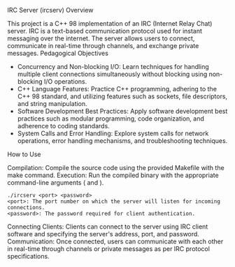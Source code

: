 IRC Server (ircserv)
Overview

This project is a C++ 98 implementation of an IRC (Internet Relay Chat) server. IRC is a text-based communication protocol used for instant messaging over the internet. The server allows users to connect, communicate in real-time through channels, and exchange private messages.
Pedagogical Objectives

<ul>
<li>Concurrency and Non-blocking I/O: Learn techniques for handling multiple client connections simultaneously without blocking using non-blocking I/O operations.</li>
<li>C++ Language Features: Practice C++ programming, adhering to the C++ 98 standard, and utilizing features such as sockets, file descriptors, and string manipulation.</li>
<li>Software Development Best Practices: Apply software development best practices such as modular programming, code organization, and adherence to coding standards.</li>
<li>System Calls and Error Handling: Explore system calls for network operations, error handling mechanisms, and troubleshooting techniques.</li>
</ul>


How to Use

Compilation: Compile the source code using the provided Makefile with the make command.
Execution: Run the compiled binary with the appropriate command-line arguments (<port> and <password>).

    ./ircserv <port> <password>
    <port>: The port number on which the server will listen for incoming connections.
    <password>: The password required for client authentication.

Connecting Clients: Clients can connect to the server using IRC client software and specifying the server's address, port, and password.
Communication: Once connected, users can communicate with each other in real-time through channels or private messages as per IRC protocol specifications.
